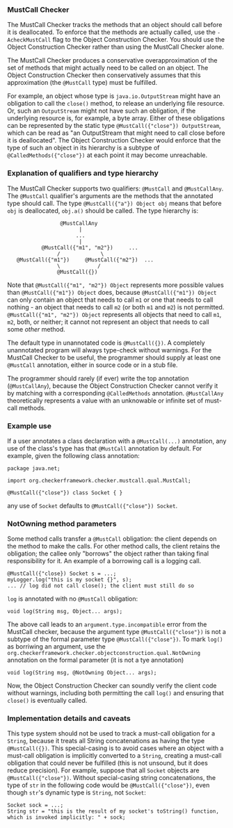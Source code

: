 ### MustCall Checker

The MustCall Checker tracks the methods that an object should call before it is deallocated.
To enforce that the methods are actually called, use
the `-AcheckMustCall` flag to the Object Construction Checker. You should use the Object
Construction Checker rather than using the MustCall Checker alone.

The MustCall Checker produces a conservative overapproximation of the set of methods that might
actually need to be called on an object. The Object Construction Checker then conservatively assumes
that this approximation (the `@MustCall` type) must be fulfilled.

For example, an object whose type is `java.io.OutputStream` might
have an obligation to call the `close()` method, to release an underlying file resource. Or,
such an `OutputStream` might not have such an obligation, if the underlying resource is, for
example, a byte array. Either of these obligations can be represented by the static type
`@MustCall({"close"}) OutputStream`, which can be read as "an OutputStream that might need
to call close before it is deallocated". The Object Construction Checker would enforce that the
type of such an object in its hierarchy is a subtype of `@CalledMethods({"close"})` at each
point it may become unreachable.

### Explanation of qualifiers and type hierarchy

The MustCall Checker supports two qualifiers: `@MustCall` and `@MustCallAny`. The `@MustCall`
qualifier's arguments are the methods that the annotated type
should call. The type `@MustCall({"a"}) Object obj` means
that before `obj` is deallocated, `obj.a()` should be called.
The type hierarchy is:

                     @MustCallAny
                           |
                          ...
                           |
               @MustCall({"m1", "m2"})     ...
                    /             \
       @MustCall({"m1"})     @MustCall({"m2"})  ...
                    \            /
                    @MustCall({})

Note that `@MustCall({"m1", "m2"}) Object` represents more possible values than
`@MustCall({"m1"}) Object` does, because `@MustCall({"m1"}) Object` can only
contain an object that needs to call `m1` or one that needs to call nothing - an
object that needs to call `m2` (or both `m1` and `m2`) is not permitted.
`@MustCall({"m1", "m2"}) Object` represents all objects that need to
call `m1`, `m2`, both, or neither; it cannot not represent an object that needs
to call some *other* method.

The default type in unannotated code is `@MustCall({})`.
A completely unannotated program will always type-check without warnings.
For the MustCall Checker to be useful, the programmer should supply at least one
`@MustCall` annotation, either in source code or in a stub file.

The programmer should rarely (if ever) write the top annotation (`@MustCallAny`), because
the Object Construction Checker cannot verify it by matching with a corresponding `@CalledMethods`
annotation. `@MustCallAny` theoretically represents a value with an unknowable or infinite set
of must-call methods.

### Example use

If a user annotates a class declaration with a `@MustCall(...)` annotation, any use of the class's
type has that `@MustCall` annotation by default. For example, given the following class annotation:

    package java.net;
    
    import org.checkerframework.checker.mustcall.qual.MustCall;
    
    @MustCall({"close"}) class Socket { }
    
any use of `Socket` defaults to `@MustCall({"close"}) Socket`.

### NotOwning method parameters

Some method calls transfer a `@MustCall` obligation:  the client depends on the method to make the calls.
For other method calls, the client retains the obligation; the callee only "borrows" the object rather than taking final responsibility for it.
An example of a borrowing call is a logging call.

```
@MustCall({"close}) Socket s = ...;
myLogger.log("this is my socket {}", s);
... // log did not call close(); the client must still do so
```

`log` is annotated with no `@MustCall` obligation:

```
void log(String msg, Object... args);
```

The above call leads to an `argument.type.incompatible` error from the MustCall checker, because
the argument type `@MustCall({"close"})` is not a subtype of the formal parameter type `@MustCall({"close"})`.
To mark `log()` as borriwing an argument, use the `org.checkerframework.checker.objectconstruction.qual.NotOwning`
annotation on the formal parameter (it is not a tye annotation)

```
void log(String msg, @NotOwning Object... args);
```

Now, the Object Construction Checker can soundly verify the client code without
warnings, including both permitting the call `log()` and ensuring that `close()` is
eventually called.

### Implementation details and caveats

This type system should not be used to track a must-call obligation for a `String`, because it treats all
String concatenations as having the type `@MustCall({})`. This special-casing is to avoid cases where
an object with a must-call obligation is implicitly converted to a `String`, creating a must-call obligation
that could never be fulfilled (this is not unsound, but it does reduce precision). For example, suppose that
all `Socket` objects are `@MustCall({"close"})`. Without special-casing string concatenations, the type of
`str` in the following code would be `@MustCall({"close"})`, even though `str`'s dynamic type is `String`, not
`Socket`:

    Socket sock = ...;
    String str = "this is the result of my socket's toString() function, which is invoked implicitly: " + sock;

